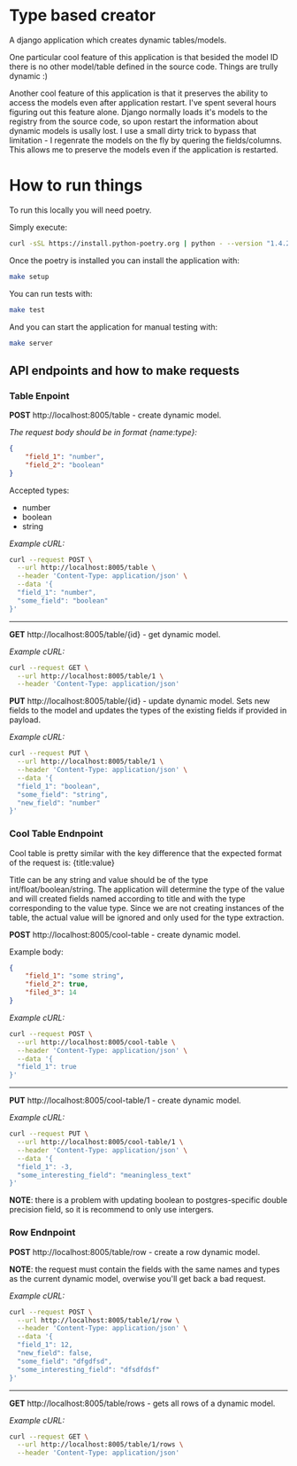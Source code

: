 # Type based creator

A django application which creates dynamic tables/models.

One particular cool feature of this application is that besided the model ID there is no other model/table defined in the source code. Things are trully dynamic :)

Another cool feature of this application is that it preserves the ability to access the models even after application restart. I've spent several hours figuring out this feature alone. Django normally loads it's models to the registry from the source code, so upon restart the information about dynamic models is usally lost. I use a small dirty trick to bypass that limitation - I regenrate the models on the fly by quering the fields/columns. This allows me to preserve the models even if the application is restarted.

# How to run things

To run this locally you will need poetry. 

Simply execute:
```bash
curl -sSL https://install.python-poetry.org | python - --version "1.4.2"
```
Once the poetry is installed you can install the application with:
```bash
make setup
```

You can run tests with:
```bash
make test
```

And you can start the application for manual testing with:
```bash
make server
```

## API endpoints and how to make requests
### Table Enpoint

**POST** http://localhost:8005/table - create dynamic model.



*The request body should be in format {name:type}:*

```json
{
    "field_1": "number",
    "field_2": "boolean"
}
```
Accepted types: 
 - number
 - boolean
 - string

*Example cURL:*

```bash
curl --request POST \
  --url http://localhost:8005/table \
  --header 'Content-Type: application/json' \
  --data '{
  "field_1": "number",
  "some_field": "boolean"
}'
```

---
**GET** http://localhost:8005/table/{id} - get dynamic model.

*Example cURL:*

```bash
curl --request GET \
  --url http://localhost:8005/table/1 \
  --header 'Content-Type: application/json'
```

**PUT** http://localhost:8005/table/{id} - update dynamic model. Sets new fields to the model and updates the types of the existing fields if provided in payload.

*Example cURL:*

```bash
curl --request PUT \
  --url http://localhost:8005/table/1 \
  --header 'Content-Type: application/json' \
  --data '{
  "field_1": "boolean",
  "some_field": "string",
  "new_field": "number"
}'
```

### Cool Table Endnpoint
Cool table is pretty similar with the key difference that the expected format of the request is: {title:value}

Title can be any string and value should be of the type int/float/boolean/string. The application will determine the type of the value and will created fields named according to title and with the type corresponding to the value type. Since we are not creating instances of the table, the actual value will be ignored and only used for the type extraction.

**POST** http://localhost:8005/cool-table - create dynamic model.

Example body:
```json
{
    "field_1": "some string",
    "field_2": true,
    "filed_3": 14
}
```

*Example cURL:*

```bash
curl --request POST \
  --url http://localhost:8005/cool-table \
  --header 'Content-Type: application/json' \
  --data '{
  "field_1": true
}'
```

---

**PUT** http://localhost:8005/cool-table/1 - create dynamic model.

*Example cURL:*

```bash
curl --request PUT \
  --url http://localhost:8005/cool-table/1 \
  --header 'Content-Type: application/json' \
  --data '{
  "field_1": -3,
  "some_interesting_field": "meaningless_text"
}'
```

**NOTE**: there is a problem with updating boolean to postgres-specific double precision field, so it is recommend to only use intergers.

### Row Endnpoint

**POST** http://localhost:8005/table/row - create a row dynamic model.

**NOTE**: the request must contain the fields with the same names and types as the current dynamic model, overwise you'll get back a bad request.

*Example cURL:*

```bash
curl --request POST \
  --url http://localhost:8005/table/1/row \
  --header 'Content-Type: application/json' \
  --data '{
  "field_1": 12,
  "new_field": false,
  "some_field": "dfgdfsd",
  "some_interesting_field": "dfsdfdsf"
}'
```
---

**GET** http://localhost:8005/table/rows - gets all rows of a dynamic model.

*Example cURL:*

```bash
curl --request GET \
  --url http://localhost:8005/table/1/rows \
  --header 'Content-Type: application/json'
```

